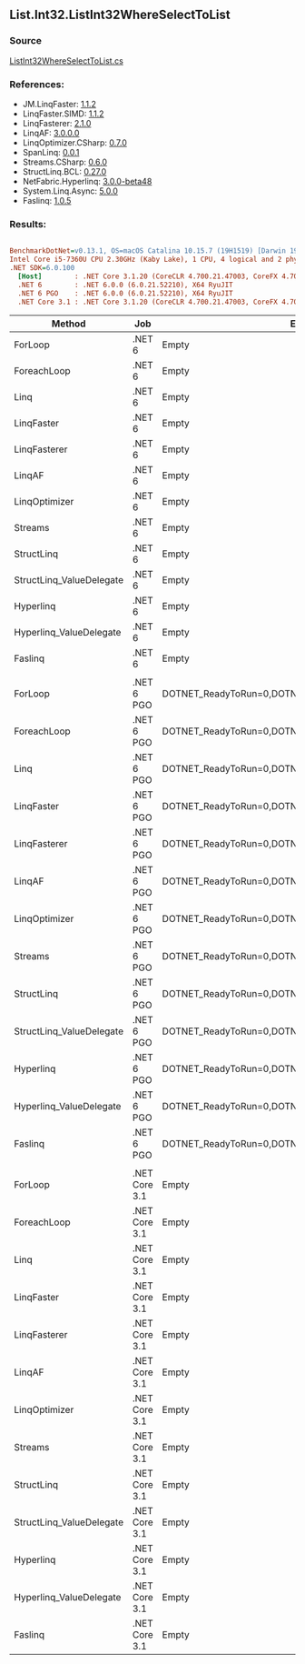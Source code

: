﻿## List.Int32.ListInt32WhereSelectToList

### Source
[ListInt32WhereSelectToList.cs](../LinqBenchmarks/List/Int32/ListInt32WhereSelectToList.cs)

### References:
- JM.LinqFaster: [1.1.2](https://www.nuget.org/packages/JM.LinqFaster/1.1.2)
- LinqFaster.SIMD: [1.1.2](https://www.nuget.org/packages/LinqFaster.SIMD/1.0.3)
- LinqFasterer: [2.1.0](https://www.nuget.org/packages/LinqFasterer/2.1.0)
- LinqAF: [3.0.0.0](https://www.nuget.org/packages/LinqAF/3.0.0.0)
- LinqOptimizer.CSharp: [0.7.0](https://www.nuget.org/packages/LinqOptimizer.CSharp/0.7.0)
- SpanLinq: [0.0.1](https://www.nuget.org/packages/SpanLinq/0.0.1)
- Streams.CSharp: [0.6.0](https://www.nuget.org/packages/Streams.CSharp/0.6.0)
- StructLinq.BCL: [0.27.0](https://www.nuget.org/packages/StructLinq/0.27.0)
- NetFabric.Hyperlinq: [3.0.0-beta48](https://www.nuget.org/packages/NetFabric.Hyperlinq/3.0.0-beta48)
- System.Linq.Async: [5.0.0](https://www.nuget.org/packages/System.Linq.Async/5.0.0)
- Faslinq: [1.0.5](https://www.nuget.org/packages/Faslinq/1.0.5)

### Results:
``` ini

BenchmarkDotNet=v0.13.1, OS=macOS Catalina 10.15.7 (19H1519) [Darwin 19.6.0]
Intel Core i5-7360U CPU 2.30GHz (Kaby Lake), 1 CPU, 4 logical and 2 physical cores
.NET SDK=6.0.100
  [Host]        : .NET Core 3.1.20 (CoreCLR 4.700.21.47003, CoreFX 4.700.21.47101), X64 RyuJIT
  .NET 6        : .NET 6.0.0 (6.0.21.52210), X64 RyuJIT
  .NET 6 PGO    : .NET 6.0.0 (6.0.21.52210), X64 RyuJIT
  .NET Core 3.1 : .NET Core 3.1.20 (CoreCLR 4.700.21.47003, CoreFX 4.700.21.47101), X64 RyuJIT


```
|                   Method |           Job |                                                EnvironmentVariables |       Runtime | Count |       Mean |    Error |   StdDev |        Ratio | RatioSD |  Gen 0 | Allocated |
|------------------------- |-------------- |-------------------------------------------------------------------- |-------------- |------ |-----------:|---------:|---------:|-------------:|--------:|-------:|----------:|
|                  ForLoop |        .NET 6 |                                                               Empty |      .NET 6.0 |   100 |   302.8 ns |  0.42 ns |  0.37 ns |     baseline |         | 0.3095 |     648 B |
|              ForeachLoop |        .NET 6 |                                                               Empty |      .NET 6.0 |   100 |   327.9 ns |  0.66 ns |  0.55 ns | 1.08x slower |   0.00x | 0.3095 |     648 B |
|                     Linq |        .NET 6 |                                                               Empty |      .NET 6.0 |   100 |   622.7 ns |  2.19 ns |  1.94 ns | 2.06x slower |   0.01x | 0.3824 |     800 B |
|               LinqFaster |        .NET 6 |                                                               Empty |      .NET 6.0 |   100 |   560.5 ns |  0.68 ns |  0.63 ns | 1.85x slower |   0.00x | 0.4396 |     920 B |
|             LinqFasterer |        .NET 6 |                                                               Empty |      .NET 6.0 |   100 |   546.9 ns |  0.54 ns |  0.45 ns | 1.81x slower |   0.00x | 0.5617 |   1,176 B |
|                   LinqAF |        .NET 6 |                                                               Empty |      .NET 6.0 |   100 | 1,266.7 ns |  8.89 ns |  8.31 ns | 4.18x slower |   0.03x | 0.3090 |     648 B |
|            LinqOptimizer |        .NET 6 |                                                               Empty |      .NET 6.0 |   100 | 2,465.7 ns | 11.32 ns | 10.04 ns | 8.14x slower |   0.04x | 4.2801 |   8,962 B |
|                  Streams |        .NET 6 |                                                               Empty |      .NET 6.0 |   100 | 1,419.3 ns |  7.48 ns |  6.25 ns | 4.69x slower |   0.02x | 0.5684 |   1,192 B |
|               StructLinq |        .NET 6 |                                                               Empty |      .NET 6.0 |   100 |   551.8 ns |  0.96 ns |  0.85 ns | 1.82x slower |   0.00x | 0.1755 |     368 B |
| StructLinq_ValueDelegate |        .NET 6 |                                                               Empty |      .NET 6.0 |   100 |   331.1 ns |  0.27 ns |  0.21 ns | 1.09x slower |   0.00x | 0.1297 |     272 B |
|                Hyperlinq |        .NET 6 |                                                               Empty |      .NET 6.0 |   100 |   648.0 ns |  2.16 ns |  2.02 ns | 2.14x slower |   0.01x | 0.1297 |     272 B |
|  Hyperlinq_ValueDelegate |        .NET 6 |                                                               Empty |      .NET 6.0 |   100 |   431.4 ns |  6.93 ns |  6.48 ns | 1.43x slower |   0.02x | 0.1297 |     272 B |
|                  Faslinq |        .NET 6 |                                                               Empty |      .NET 6.0 |   100 |   527.0 ns |  0.78 ns |  0.65 ns | 1.74x slower |   0.00x | 0.3090 |     648 B |
|                          |               |                                                                     |               |       |            |          |          |              |         |        |           |
|                  ForLoop |    .NET 6 PGO | DOTNET_ReadyToRun=0,DOTNET_TC_QuickJitForLoops=1,DOTNET_TieredPGO=1 |      .NET 6.0 |   100 |   321.9 ns |  0.34 ns |  0.32 ns |     baseline |         | 0.3095 |     648 B |
|              ForeachLoop |    .NET 6 PGO | DOTNET_ReadyToRun=0,DOTNET_TC_QuickJitForLoops=1,DOTNET_TieredPGO=1 |      .NET 6.0 |   100 |   322.0 ns |  1.09 ns |  0.97 ns | 1.00x slower |   0.00x | 0.3095 |     648 B |
|                     Linq |    .NET 6 PGO | DOTNET_ReadyToRun=0,DOTNET_TC_QuickJitForLoops=1,DOTNET_TieredPGO=1 |      .NET 6.0 |   100 |   570.9 ns |  1.57 ns |  1.31 ns | 1.77x slower |   0.00x | 0.3824 |     800 B |
|               LinqFaster |    .NET 6 PGO | DOTNET_ReadyToRun=0,DOTNET_TC_QuickJitForLoops=1,DOTNET_TieredPGO=1 |      .NET 6.0 |   100 |   529.6 ns |  1.80 ns |  1.60 ns | 1.65x slower |   0.01x | 0.4396 |     920 B |
|             LinqFasterer |    .NET 6 PGO | DOTNET_ReadyToRun=0,DOTNET_TC_QuickJitForLoops=1,DOTNET_TieredPGO=1 |      .NET 6.0 |   100 |   503.7 ns |  1.28 ns |  1.19 ns | 1.56x slower |   0.00x | 0.5617 |   1,176 B |
|                   LinqAF |    .NET 6 PGO | DOTNET_ReadyToRun=0,DOTNET_TC_QuickJitForLoops=1,DOTNET_TieredPGO=1 |      .NET 6.0 |   100 |   659.8 ns |  2.04 ns |  1.70 ns | 2.05x slower |   0.01x | 0.3090 |     648 B |
|            LinqOptimizer |    .NET 6 PGO | DOTNET_ReadyToRun=0,DOTNET_TC_QuickJitForLoops=1,DOTNET_TieredPGO=1 |      .NET 6.0 |   100 | 2,461.1 ns |  7.14 ns |  6.33 ns | 7.65x slower |   0.02x | 4.2801 |   8,962 B |
|                  Streams |    .NET 6 PGO | DOTNET_ReadyToRun=0,DOTNET_TC_QuickJitForLoops=1,DOTNET_TieredPGO=1 |      .NET 6.0 |   100 | 1,354.1 ns |  1.91 ns |  1.60 ns | 4.21x slower |   0.01x | 0.5684 |   1,192 B |
|               StructLinq |    .NET 6 PGO | DOTNET_ReadyToRun=0,DOTNET_TC_QuickJitForLoops=1,DOTNET_TieredPGO=1 |      .NET 6.0 |   100 |   605.0 ns |  0.88 ns |  0.74 ns | 1.88x slower |   0.00x | 0.1755 |     368 B |
| StructLinq_ValueDelegate |    .NET 6 PGO | DOTNET_ReadyToRun=0,DOTNET_TC_QuickJitForLoops=1,DOTNET_TieredPGO=1 |      .NET 6.0 |   100 |   332.8 ns |  1.44 ns |  1.35 ns | 1.03x slower |   0.00x | 0.1297 |     272 B |
|                Hyperlinq |    .NET 6 PGO | DOTNET_ReadyToRun=0,DOTNET_TC_QuickJitForLoops=1,DOTNET_TieredPGO=1 |      .NET 6.0 |   100 |   601.9 ns |  0.90 ns |  0.79 ns | 1.87x slower |   0.00x | 0.1297 |     272 B |
|  Hyperlinq_ValueDelegate |    .NET 6 PGO | DOTNET_ReadyToRun=0,DOTNET_TC_QuickJitForLoops=1,DOTNET_TieredPGO=1 |      .NET 6.0 |   100 |   383.5 ns |  0.75 ns |  0.66 ns | 1.19x slower |   0.00x | 0.1297 |     272 B |
|                  Faslinq |    .NET 6 PGO | DOTNET_ReadyToRun=0,DOTNET_TC_QuickJitForLoops=1,DOTNET_TieredPGO=1 |      .NET 6.0 |   100 |   492.7 ns |  2.02 ns |  1.89 ns | 1.53x slower |   0.01x | 0.3090 |     648 B |
|                          |               |                                                                     |               |       |            |          |          |              |         |        |           |
|                  ForLoop | .NET Core 3.1 |                                                               Empty | .NET Core 3.1 |   100 |   361.0 ns |  0.93 ns |  0.83 ns |     baseline |         | 0.3095 |     648 B |
|              ForeachLoop | .NET Core 3.1 |                                                               Empty | .NET Core 3.1 |   100 |   491.3 ns |  1.07 ns |  0.89 ns | 1.36x slower |   0.00x | 0.3090 |     648 B |
|                     Linq | .NET Core 3.1 |                                                               Empty | .NET Core 3.1 |   100 |   615.8 ns |  2.57 ns |  2.28 ns | 1.71x slower |   0.01x | 0.3824 |     800 B |
|               LinqFaster | .NET Core 3.1 |                                                               Empty | .NET Core 3.1 |   100 |   561.1 ns |  1.54 ns |  1.29 ns | 1.55x slower |   0.01x | 0.4396 |     920 B |
|             LinqFasterer | .NET Core 3.1 |                                                               Empty | .NET Core 3.1 |   100 |   553.2 ns |  1.19 ns |  1.11 ns | 1.53x slower |   0.01x | 0.5617 |   1,176 B |
|                   LinqAF | .NET Core 3.1 |                                                               Empty | .NET Core 3.1 |   100 | 1,631.8 ns |  4.86 ns |  4.31 ns | 4.52x slower |   0.02x | 0.3090 |     648 B |
|            LinqOptimizer | .NET Core 3.1 |                                                               Empty | .NET Core 3.1 |   100 | 2,528.8 ns | 14.42 ns | 13.49 ns | 7.00x slower |   0.04x | 4.2953 |   8,992 B |
|                  Streams | .NET Core 3.1 |                                                               Empty | .NET Core 3.1 |   100 | 1,433.0 ns |  1.93 ns |  1.51 ns | 3.97x slower |   0.01x | 0.5684 |   1,192 B |
|               StructLinq | .NET Core 3.1 |                                                               Empty | .NET Core 3.1 |   100 |   907.4 ns |  2.52 ns |  2.36 ns | 2.51x slower |   0.01x | 0.1755 |     368 B |
| StructLinq_ValueDelegate | .NET Core 3.1 |                                                               Empty | .NET Core 3.1 |   100 |   475.9 ns |  1.40 ns |  1.17 ns | 1.32x slower |   0.00x | 0.1297 |     272 B |
|                Hyperlinq | .NET Core 3.1 |                                                               Empty | .NET Core 3.1 |   100 |   957.4 ns |  1.97 ns |  1.74 ns | 2.65x slower |   0.01x | 0.1297 |     272 B |
|  Hyperlinq_ValueDelegate | .NET Core 3.1 |                                                               Empty | .NET Core 3.1 |   100 |   587.1 ns |  0.77 ns |  0.72 ns | 1.63x slower |   0.00x | 0.1297 |     272 B |
|                  Faslinq | .NET Core 3.1 |                                                               Empty | .NET Core 3.1 |   100 |   561.2 ns |  3.52 ns |  3.12 ns | 1.55x slower |   0.01x | 0.3090 |     648 B |

